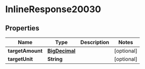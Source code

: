

# InlineResponse20030

## Properties

Name | Type | Description | Notes
------------ | ------------- | ------------- | -------------
**targetAmount** | [**BigDecimal**](BigDecimal.md) |  |  [optional]
**targetUnit** | **String** |  |  [optional]




